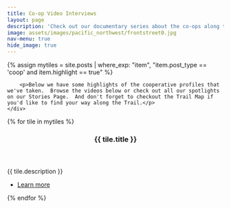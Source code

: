 ```yaml
---
title: Co-op Video Interviews
layout: page
description: 'Check out our documentary series about the co-ops along the trail.'
image: assets/images/pacific_northwest/frontstreet0.jpg
nav-menu: true
hide_image: true
---
```

{% assign mytiles = site.posts | where_exp: "item", "item.post_type == 'coop' and item.highlight == true" %}

<!-- Main -->
<div id="main">

<section id="one">
    <div class="inner">

        <p>Below we have some highlights of the cooperative profiles that we've taken.  Browse the videos below or check out all our spotlights on our Stories Page.  And don't forget to checkout the Trail Map if you'd like to find your way along the Trail.</p>
	</div>
</section>

<!-- Two -->
<section id="two" class="spotlights">
    {% for tile in mytiles %}
    <section>
        <a href="{{ tile.url  | relative_url }}" class="image" style="max-height:300px;overflow:hidden;">
            <img src="{{ tile.image }}" alt="" data-position="center center" />
        </a>
        <div class="content">
            <div class="inner">
                <header class="major">
                    <h3>{{ tile.title }}</h3>
                </header>
                <p>{{ tile.description }}</p>
                <ul class="actions">
                    <li><a href="{{ tile.url  | relative_url }}" class="button">Learn more</a></li>
                </ul>
            </div>
        </div>
    </section>
    {% endfor %}
</section>


</div>
